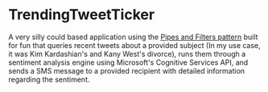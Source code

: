 # TrendingTweetTicker


A very silly could based application using the [Pipes and Filters pattern](https://docs.microsoft.com/en-us/azure/architecture/patterns/pipes-and-filters) built for fun that queries recent tweets about a provided subject (In my use case, it was Kim Kardashian's and Kany West's divorce), runs them through a sentiment analysis engine using Microsoft's Cognitive Services API, and sends a SMS message to a provided recipient with detailed information regarding the sentiment. 
